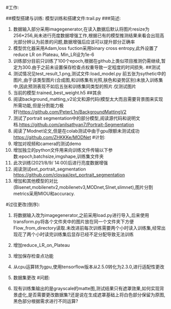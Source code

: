 #工作:

##模型搭建与训练:
模型训练和搭建文件:trail.py
###简述:
1. 数据输入部分采用imagegenerator,在读入数据后默认将图片resize为256*256,尚未进行亮度数据增强工作,根据已有的模型推测结果来看会出现高光部分辨认为前景的问题,数据增强后应该可以提升部分正确率
2. 模型优化器采用Adam,loss fuction采用binary cross entropy,此外设置了reduce LR on Plateau, Min_LR设为1e-6
3. 训练部分目前只训练了100个epoch,根据在github上类似项目推测仍需继续,暂定为300.由于之前未设置保存检查点权重导致一定程度的时间损失.
##测试
1. 测试情况见test_result_1.png,测试文件:load_model.py
前五张为sythetic中的图片,由于该类型图片(合成图,和训练集有光照,肤色和姿势区别)未放入训练集中,因此预测表现不如后五张和训练集同类型的照片.仅测试图片
2. 当前的模型:trained_best_weight.h5
##其余
1. 阅读background_matting_v2论文和源代码(模型太大而且需要背景图来实现所需功能,但是分割能力极好)https://github.com/PeterL1n/BackgroundMattingV2
2. 测试了portrait segmentation中的部分模型,阅读源代码和说明文档.https://github.com/anilsathyan7/Portrait-Segmentation
3. 阅读了Modnet论文,但是在colab测试中由于gpu限额未测试成功 https://github.com/ZHKKKe/MODNet
#计划:
1. 增加对视频和camera的测试demo
2. 增加独立的python文件用来向训练文件传输以下参数:epoch,batchsize,imgshape,训练集文件夹
3. 此次训练(2021/8/9/ 14:00)后进行亮度数据增强
4. 阅读测试ext_portrait_segmentation https://github.com/clovaai/ext_portrait_segmentation
5. 增加和其他模型的对比(Bisenet,mobilenetv2,mobilenetv3,MODnet,SInet,slimnet),图片分割metrics采用MIOU和accuracy.

#过往更改(倒序):
1. 将数据输入改为imagegenerator,之前采用load.py进行导入,后来使用transform.py将各个文件夹中的图片放在同一个文件夹下方便Flow_from_directory读取.未改进前每次训练需要两个小时读入训练集,经常出现花了两个小时读完训练集后显存已经不足分配导致无法训练
2. 增加reduce_LR_on_Plateau
3. 增加保存检查点功能
4. 从cpu运算转为gpu,使用tensorflow版本从2.5.0转化为2.3.0,进行适配性更改
5. 数据集更改
#问题:

1. 现有训练集输出的是grayscale的matte图,测试结果只有遮罩效果,如何实现背景虚化,是否需要更改数据集?还是说在生成遮罩基础上将白色部分保留为原图,黑色部分根据需求进行不同运算?

